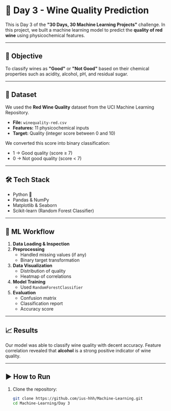 # 🍷 Day 3 - Wine Quality Prediction

This is Day 3 of the **"30 Days, 30 Machine Learning Projects"** challenge. In this project, we built a machine learning model to predict the **quality of red wine** using physicochemical features.

---

## 📌 Objective

To classify wines as **"Good"** or **"Not Good"** based on their chemical properties such as acidity, alcohol, pH, and residual sugar.

---

## 🧪 Dataset

We used the **Red Wine Quality** dataset from the UCI Machine Learning Repository.

- **File:** `winequality-red.csv`
- **Features:** 11 physicochemical inputs
- **Target:** Quality (integer score between 0 and 10)

We converted this score into binary classification:
- 1 → Good quality (score ≥ 7)
- 0 → Not good quality (score < 7)

---

## 🛠️ Tech Stack

- Python 🐍
- Pandas & NumPy
- Matplotlib & Seaborn
- Scikit-learn (Random Forest Classifier)

---

## 🧠 ML Workflow

1. **Data Loading & Inspection**
2. **Preprocessing**
   - Handled missing values (if any)
   - Binary target transformation
3. **Data Visualization**
   - Distribution of quality
   - Heatmap of correlations
4. **Model Training**
   - Used `RandomForestClassifier`
5. **Evaluation**
   - Confusion matrix
   - Classification report
   - Accuracy score

---

## 📈 Results

Our model was able to classify wine quality with decent accuracy. Feature correlation revealed that **alcohol** is a strong positive indicator of wine quality.

---

## ▶️ How to Run

1. Clone the repository:
   ```bash
   git clone https://github.com/ius-hhh/Machine-Learning.git
   cd Machine-Learning/Day 3
